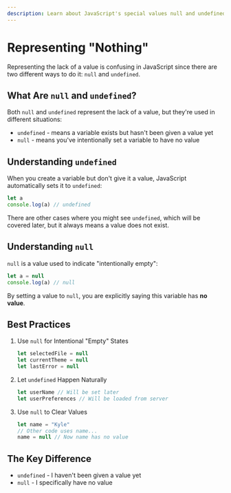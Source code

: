 ```yaml
---
description: Learn about JavaScript's special values null and undefined, understand their differences, and know when to use each one.
---
```


# Representing "Nothing"

Representing the lack of a value is confusing in JavaScript since there are two different ways to do it: `null` and `undefined`.

## What Are `null` and `undefined`?

Both `null` and `undefined` represent the lack of a value, but they're used in different situations:

- `undefined` - means a variable exists but hasn't been given a value yet
- `null` - means you've intentionally set a variable to have no value

## Understanding `undefined`

When you create a variable but don't give it a value, JavaScript automatically sets it to `undefined`:

```javascript
let a
console.log(a) // undefined
```

There are other cases where you might see `undefined`, which will be covered later, but it always means a value does not exist.

## Understanding `null`

`null` is a value used to indicate "intentionally empty":

```javascript
let a = null
console.log(a) // null
```

By setting a value to `null`, you are explicitly saying this variable has **no value**.

<!-- TODO: Use analogy of a box. If you ask someone what is in a box you would tell them there is nothing in the box by using null. -->

## Best Practices

1. Use `null` for Intentional "Empty" States

   ```javascript
   let selectedFile = null
   let currentTheme = null
   let lastError = null
   ```

2. Let `undefined` Happen Naturally

   ```javascript
   let userName // Will be set later
   let userPreferences // Will be loaded from server
   ```

3. Use `null` to Clear Values

   ```javascript
   let name = "Kyle"
   // Other code uses name...
   name = null // Now name has no value
   ```

## The Key Difference

- `undefined` - I haven't been given a value yet
- `null` - I specifically have no value
